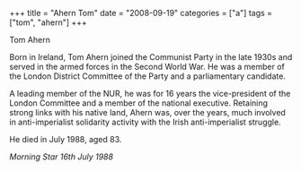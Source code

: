 +++
title = "Ahern Tom"
date = "2008-09-19"
categories = ["a"]
tags = ["tom", "ahern"]
+++

Tom Ahern

Born in Ireland, Tom Ahern joined the Communist Party in the late 1930s and served in the armed forces in the Second World War. He was a member of the London District Committee of the Party and a parliamentary candidate.

A leading member of the NUR, he was for 16 years the vice-president of the London Committee and a member of the national executive. Retaining strong links with his native land, Ahern was, over the years, much involved in anti-imperialist solidarity activity with the Irish anti-imperialist struggle.

He died in July 1988, aged 83.

_Morning Star 16th July 1988_
